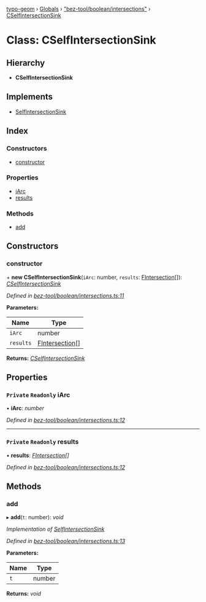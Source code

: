 [typo-geom](../README.md) › [Globals](../globals.md) › ["bez-tool/boolean/intersections"](../modules/_bez_tool_boolean_intersections_.md) › [CSelfIntersectionSink](_bez_tool_boolean_intersections_.cselfintersectionsink.md)

# Class: CSelfIntersectionSink

## Hierarchy

* **CSelfIntersectionSink**

## Implements

* [SelfIntersectionSink](../interfaces/_bez_tool_boolean_bez3_intersections_.selfintersectionsink.md)

## Index

### Constructors

* [constructor](_bez_tool_boolean_intersections_.cselfintersectionsink.md#constructor)

### Properties

* [iArc](_bez_tool_boolean_intersections_.cselfintersectionsink.md#private-readonly-iarc)
* [results](_bez_tool_boolean_intersections_.cselfintersectionsink.md#private-readonly-results)

### Methods

* [add](_bez_tool_boolean_intersections_.cselfintersectionsink.md#add)

## Constructors

###  constructor

\+ **new CSelfIntersectionSink**(`iArc`: number, `results`: [FIntersection](../modules/_bez_tool_boolean_intersections_.md#fintersection)[]): *[CSelfIntersectionSink](_bez_tool_boolean_intersections_.cselfintersectionsink.md)*

*Defined in [bez-tool/boolean/intersections.ts:11](https://github.com/be5invis/typo-geom/blob/5527277/src/bez-tool/boolean/intersections.ts#L11)*

**Parameters:**

Name | Type |
------ | ------ |
`iArc` | number |
`results` | [FIntersection](../modules/_bez_tool_boolean_intersections_.md#fintersection)[] |

**Returns:** *[CSelfIntersectionSink](_bez_tool_boolean_intersections_.cselfintersectionsink.md)*

## Properties

### `Private` `Readonly` iArc

• **iArc**: *number*

*Defined in [bez-tool/boolean/intersections.ts:12](https://github.com/be5invis/typo-geom/blob/5527277/src/bez-tool/boolean/intersections.ts#L12)*

___

### `Private` `Readonly` results

• **results**: *[FIntersection](../modules/_bez_tool_boolean_intersections_.md#fintersection)[]*

*Defined in [bez-tool/boolean/intersections.ts:12](https://github.com/be5invis/typo-geom/blob/5527277/src/bez-tool/boolean/intersections.ts#L12)*

## Methods

###  add

▸ **add**(`t`: number): *void*

*Implementation of [SelfIntersectionSink](../interfaces/_bez_tool_boolean_bez3_intersections_.selfintersectionsink.md)*

*Defined in [bez-tool/boolean/intersections.ts:13](https://github.com/be5invis/typo-geom/blob/5527277/src/bez-tool/boolean/intersections.ts#L13)*

**Parameters:**

Name | Type |
------ | ------ |
`t` | number |

**Returns:** *void*
